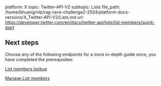 platform: X
topic: Twitter-API-V2
subtopic: Lists
file_path: /home/bhuang/nlp/rag-race-challenge2-2024/platform-docs-versions/X_Twitter-API-V2/Lists.md
url: https://developer.twitter.com/en/docs/twitter-api/lists/list-members/quick-start

## Next steps

Choose any of the following endpoints for a more in-depth guide once, you have completed the prerequisites:

[List members lookup](https://developer.twitter.com/en/docs/twitter-api/lists/list-members/quick-start/list-members-lookup "List members lookup")

[Manage List members](https://developer.twitter.com/en/docs/twitter-api/lists/list-members/quick-start/manage-list-members "Manage List members")